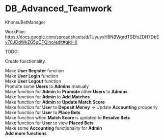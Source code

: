 # DB_Advanced_Teamwork
KhonsuBetManager

WorkPlan:
https://docs.google.com/spreadsheets/d/1UyuyxH8NBWgrdTSEfoZDH7DbEv70JDdWkZG5gCFQIho/edit#gid=0

TODO:

Create functionality.

Make **User** **Register** function<br/>
Make **User** **Login** function<br/>
Make **User** **Logout** function<br/>
Promote some **Users** to **Admins** manualy<br/>
Make function for **Admin** to **Promote** other **Users** to **Admins**<br/>
Make function for **Admin** to **Add Matches**<br/>
Make function for **Admin** to **Update Match Score**<br/>
Make function for **User** to **Deposit Money** -> Update **Accounting** propperly<br/>
Make function for **User** to **Place Bets**<br/>
Make function when **Match Score** is updated to **Resolve Bets**<br/>
Make function for **User** to view **Placed Bets**<br/>
Make some **Accounting** functionality for **Admin**<br/>
**Add more functions**<br/>
